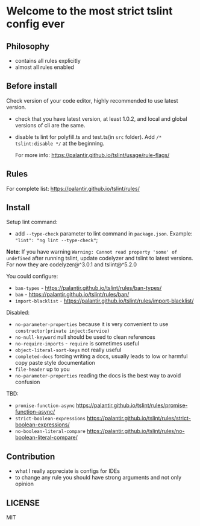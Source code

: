 # Welcome to the most strict tslint config ever

## Philosophy

- contains all rules explicitly
- almost all rules enabled

## Before install

Check version of your code editor, highly recommended to use latest version.

- check that you have latest version, at least 1.0.2, and local and global versions of cli are the same.
- disable ts lint for polyfill.ts and test.ts(in `src` folder). Add `/* tslint:disable */` at the beginning.

  For more info: https://palantir.github.io/tslint/usage/rule-flags/

## Rules

  For complete list: https://palantir.github.io/tslint/rules/

## Install

Setup lint command:

- add `--type-check` parameter to lint command in `package.json`. Example: `"lint": "ng lint --type-check"`;

**Note**: If you have warning `Warning: Cannot read property 'some' of undefined` after running tslint, update
codelyzer and tslint to latest versions. For now they are codelyzer@^3.0.1 and tslint@^5.2.0

You could configure:
 - `ban-types` - https://palantir.github.io/tslint/rules/ban-types/
 - `ban` - https://palantir.github.io/tslint/rules/ban/
 - `import-blacklist` - https://palantir.github.io/tslint/rules/import-blacklist/

Disabled:
 - `no-parameter-properties` because it is very convenient to use `constructor(private inject:Service)`
- `no-null-keyword` null should be used to clean references
- `no-require-imports` - `require` is sometimes useful
- `object-literal-sort-keys` not really useful
- `completed-docs` forcing writing a docs, usually leads to low or harmful copy paste style documentation
- `file-header` up to you
- `no-parameter-properties` reading the docs is the best way to avoid confusion

TBD:
- `promise-function-async` https://palantir.github.io/tslint/rules/promise-function-async/
- `strict-boolean-expressions` https://palantir.github.io/tslint/rules/strict-boolean-expressions/
- `no-boolean-literal-compare` https://palantir.github.io/tslint/rules/no-boolean-literal-compare/
<!--
## What is disabled
- `no-eq-null` - duplicates `eqeqeq:smart`
- `no-restricted-imports`, `no-restricted-modules`, `no-restricted-globals` - dependant on project requirements
- `id-match` - not found any particular use of this rule, `camelCase` is enough
- `jsx-quotes` - I don't use jsx so I don't care
- `no-plusplus` - why not `++`? It's nice to use when you know what you are doing
- `no-restricted-syntax` - duplicates `no-with` and disabled functional expressions
- `no-ternary` - why not? but not nested ternary please
- `require-jsdoc`- nice thing, but hard to follow
- `spaced-comment` - nice for meaningful comments, bad for quick code commenting
- `wrap-regex` - no need
- `prefer-reflect` - compatibility is to low to use
- `newline-before-return` - TBD

## What is tweaked
- `indent` - 2 spaces rulezzz!
- `max-len` - extended to 120 chars
- `newline-per-chained-call` - extended `ignoreChainWithDepth` to 3
- `eqeqeq` - `smart` mode enabled
- `dot-location` - `property` mode enabled
- `no-implicit-coercion` - boolean implicit coercion enabled
- `func-style` - `declaration` only please
- `no-use-before-define` - usage of `function` before declarations are allowed
- `no-mixed-requires`- `grouping` and `allowCall` checks enabled
- `linebreak-style` - unix only
- `one-var` - `never` use one `var|let|const` per block
- `padded-blocks` - `never` add useless padding
- `quote-props` - quote properties only `as-needed` and `keywords`
- `no-magic-numbers` - `ignore` `-1,0,1` as most often used numbers and `ignoreArrayIndexes`, `enforceConst` are enabled
-->
## Contribution
- what I really appreciate is configs for IDEs
- to change any rule you should have strong arguments and not only opinion

## LICENSE
MIT
